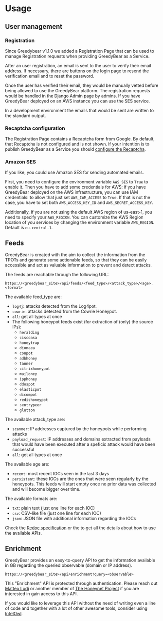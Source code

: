 # Usage

## User management

### Registration

Since Greedybear v1.1.0 we added a Registration Page that can be used to manage Registration requests when providing GreedyBear as a Service.

After an user registration, an email is sent to the user to verify their email address. If necessary, there are buttons on the login page to resend the verification email and to reset the password.

Once the user has verified their email, they would be manually vetted before being allowed to use the GreedyBear platform. The registration requests would be handled in the Django Admin page by admins.
If you have GreedyBear deployed on an AWS instance you can use the SES service.

In a development environment the emails that would be sent are written to the standard output.

### Recaptcha configuration

The Registration Page contains a Recaptcha form from Google. By default, that Recaptcha is not configured and is not shown.
If your intention is to publish GreedyBear as a Service you should [configure the Recaptcha](/Installation.md#recaptcha-configuration).

### Amazon SES

If you like, you could use Amazon SES for sending automated emails.

First, you need to configure the environment variable `AWS_SES` to `True` to enable it.
Then you have to add some credentials for AWS: if you have GreedyBear deployed on the AWS infrastructure, you can use IAM credentials:
to allow that just set `AWS_IAM_ACCESS` to `True`. If that is not the case, you have to set both `AWS_ACCESS_KEY_ID` and `AWS_SECRET_ACCESS_KEY`.

Additionally, if you are not using the default AWS region of us-east-1, you need to specify your `AWS_REGION`.
You can customize the AWS Region location of you services by changing the environment variable `AWS_REGION`. Default is `eu-central-1`.

## Feeds

GreedyBear is created with the aim to collect the information from the TPOTs and generate some actionable feeds, so that they can be easily accessible and act as valuable information to prevent and detect attacks.

The feeds are reachable through the following URL:

```
https://<greedybear_site>/api/feeds/<feed_type>/<attack_type>/<age>.<format>
```

The available feed_type are:

- `log4j`: attacks detected from the Log4pot.
- `cowrie`: attacks detected from the Cowrie Honeypot.
- `all`: get all types at once
- The following honeypot feeds exist (for extraction of (only) the source IPs):
  - `heralding`
  - `ciscoasa`
  - `honeytrap`
  - `dionaea`
  - `conpot`
  - `adbhoney`
  - `tanner`
  - `citrixhoneypot`
  - `mailoney`
  - `ipphoney`
  - `ddospot`
  - `elasticpot`
  - `dicompot`
  - `redishoneypot`
  - `sentrypeer`
  - `glutton`

The available attack_type are:

- `scanner`: IP addresses captured by the honeypots while performing attacks
- `payload_request`: IP addresses and domains extracted from payloads that would have been executed after a speficic attack would have been successful
- `all`: get all types at once

The available age are:

- `recent`: most recent IOCs seen in the last 3 days
- `persistent`: these IOCs are the ones that were seen regularly by the honeypots. This feeds will start empty once no prior data was collected and will become bigger over time.

The available formats are:

- `txt`: plain text (just one line for each IOC)
- `csv`: CSV-like file (just one line for each IOC)
- `json`: JSON file with additional information regarding the IOCs

Check the [Redoc specification](https://greedybear.readthedocs.io/en/latest/Redoc.html) or the to get all the details about how to use the available APIs.

## Enrichment

GreedyBear provides an easy-to-query API to get the information available in GB regarding the queried observable (domain or IP address).

```
https://<greedybear_site>/api/enrichment?query=<observable>
```

This "Enrichment" API is protected through authentication. Please reach out [Matteo Lodi](https://twitter.com/matte_lodi) or another member of [The Honeynet Project](https://twitter.com/ProjectHoneynet) if you are interested in gain access to this API.

If you would like to leverage this API without the need of writing even a line of code and together with a lot of other awesome tools, consider using [IntelOwl](https://github.com/intelowlproject/IntelOwl).
